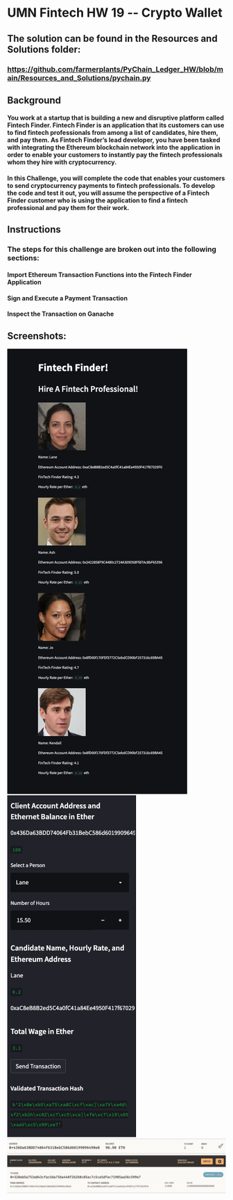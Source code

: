 # UMN Fintech HW 19 -- Crypto Wallet
## The solution can be found in the Resources and Solutions folder:
### https://github.com/farmerplants/PyChain_Ledger_HW/blob/main/Resources_and_Solutions/pychain.py

## Background
#### You work at a startup that is building a new and disruptive platform called Fintech Finder. Fintech Finder is an application that its customers can use to find fintech professionals from among a list of candidates, hire them, and pay them. As Fintech Finder’s lead developer, you have been tasked with integrating the Ethereum blockchain network into the application in order to enable your customers to instantly pay the fintech professionals whom they hire with cryptocurrency.
#### In this Challenge, you will complete the code that enables your customers to send cryptocurrency payments to fintech professionals. To develop the code and test it out, you will assume the perspective of a Fintech Finder customer who is using the application to find a fintech professional and pay them for their work.

## Instructions
### The steps for this challenge are broken out into the following sections:
#### Import Ethereum Transaction Functions into the Fintech Finder Application
#### Sign and Execute a Payment Transaction
#### Inspect the Transaction on Ganache

## Screenshots:
![](https://github.com/farmerplants/Crypto_Wallet/blob/main/Resources%20and%20Solutions/Images/Screen%20Shot%202022-05-07%20at%201.16.41%20PM.png)
![](https://github.com/farmerplants/Crypto_Wallet/blob/main/Resources%20and%20Solutions/Images/Screen%20Shot%202022-05-07%20at%201.35.54%20PM.png)
![](https://github.com/farmerplants/Crypto_Wallet/blob/main/Resources%20and%20Solutions/Images/Screen%20Shot%202022-05-07%20at%201.36.57%20PM.png)
![](https://github.com/farmerplants/Crypto_Wallet/blob/main/Resources%20and%20Solutions/Images/Screen%20Shot%202022-05-07%20at%201.37.21%20PM.png)
